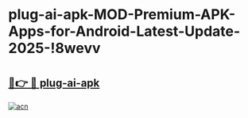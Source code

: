 # plug-ai-apk-MOD-Premium-APK-Apps-for-Android-Latest-Update-2025-!8wevv

# <h2><a href="https://xfhcj0.esa.edu.pl?title=plug-ai-apk&ref=8wevv">🔗👉 🔴 plug-ai-apk</a></h2>

[![acn](https://github.com/user-attachments/assets/0f9c940e-d8b0-45ae-aac7-cd30a18b3e1c)](https://xfhcj0.esa.edu.pl?title=plug-ai-apk&ref=8wevv)


